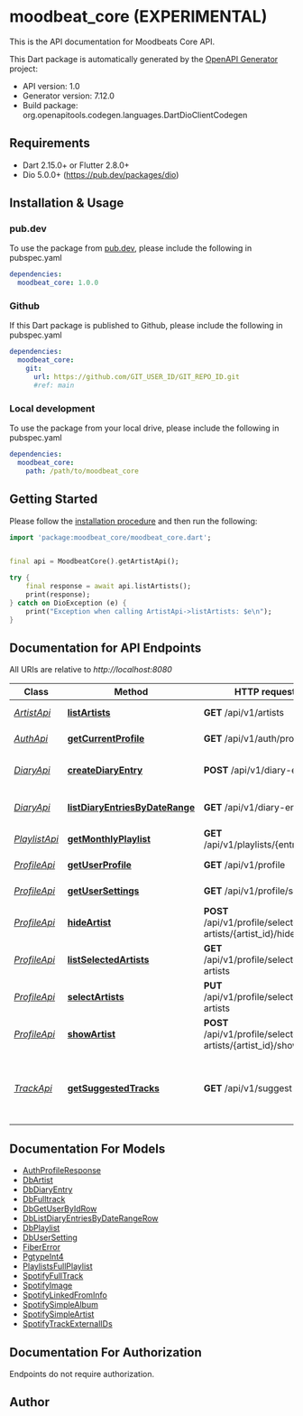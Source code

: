 # moodbeat_core (EXPERIMENTAL)
This is the API documentation for Moodbeats Core API.

This Dart package is automatically generated by the [OpenAPI Generator](https://openapi-generator.tech) project:

- API version: 1.0
- Generator version: 7.12.0
- Build package: org.openapitools.codegen.languages.DartDioClientCodegen

## Requirements

* Dart 2.15.0+ or Flutter 2.8.0+
* Dio 5.0.0+ (https://pub.dev/packages/dio)

## Installation & Usage

### pub.dev
To use the package from [pub.dev](https://pub.dev), please include the following in pubspec.yaml
```yaml
dependencies:
  moodbeat_core: 1.0.0
```

### Github
If this Dart package is published to Github, please include the following in pubspec.yaml
```yaml
dependencies:
  moodbeat_core:
    git:
      url: https://github.com/GIT_USER_ID/GIT_REPO_ID.git
      #ref: main
```

### Local development
To use the package from your local drive, please include the following in pubspec.yaml
```yaml
dependencies:
  moodbeat_core:
    path: /path/to/moodbeat_core
```

## Getting Started

Please follow the [installation procedure](#installation--usage) and then run the following:

```dart
import 'package:moodbeat_core/moodbeat_core.dart';


final api = MoodbeatCore().getArtistApi();

try {
    final response = await api.listArtists();
    print(response);
} catch on DioException (e) {
    print("Exception when calling ArtistApi->listArtists: $e\n");
}

```

## Documentation for API Endpoints

All URIs are relative to *http://localhost:8080*

Class | Method | HTTP request | Description
------------ | ------------- | ------------- | -------------
[*ArtistApi*](doc/ArtistApi.md) | [**listArtists**](doc/ArtistApi.md#listartists) | **GET** /api/v1/artists | List all artists
[*AuthApi*](doc/AuthApi.md) | [**getCurrentProfile**](doc/AuthApi.md#getcurrentprofile) | **GET** /api/v1/auth/profile | Get current user profile
[*DiaryApi*](doc/DiaryApi.md) | [**createDiaryEntry**](doc/DiaryApi.md#creatediaryentry) | **POST** /api/v1/diary-entries | Create a new diary entry
[*DiaryApi*](doc/DiaryApi.md) | [**listDiaryEntriesByDateRange**](doc/DiaryApi.md#listdiaryentriesbydaterange) | **GET** /api/v1/diary-entries | List diary entries by date range
[*PlaylistApi*](doc/PlaylistApi.md) | [**getMonthlyPlaylist**](doc/PlaylistApi.md#getmonthlyplaylist) | **GET** /api/v1/playlists/{entry_date} | Get a playlist
[*ProfileApi*](doc/ProfileApi.md) | [**getUserProfile**](doc/ProfileApi.md#getuserprofile) | **GET** /api/v1/profile | Get user profile
[*ProfileApi*](doc/ProfileApi.md) | [**getUserSettings**](doc/ProfileApi.md#getusersettings) | **GET** /api/v1/profile/settings | Get user settings
[*ProfileApi*](doc/ProfileApi.md) | [**hideArtist**](doc/ProfileApi.md#hideartist) | **POST** /api/v1/profile/selected-artists/{artist_id}/hide | Hide artist
[*ProfileApi*](doc/ProfileApi.md) | [**listSelectedArtists**](doc/ProfileApi.md#listselectedartists) | **GET** /api/v1/profile/selected-artists | List selected artists
[*ProfileApi*](doc/ProfileApi.md) | [**selectArtists**](doc/ProfileApi.md#selectartists) | **PUT** /api/v1/profile/selected-artists | Select artists
[*ProfileApi*](doc/ProfileApi.md) | [**showArtist**](doc/ProfileApi.md#showartist) | **POST** /api/v1/profile/selected-artists/{artist_id}/show | Show artist
[*TrackApi*](doc/TrackApi.md) | [**getSuggestedTracks**](doc/TrackApi.md#getsuggestedtracks) | **GET** /api/v1/suggest | Suggests a track based on the user&#39;s mood and entry date.


## Documentation For Models

 - [AuthProfileResponse](doc/AuthProfileResponse.md)
 - [DbArtist](doc/DbArtist.md)
 - [DbDiaryEntry](doc/DbDiaryEntry.md)
 - [DbFulltrack](doc/DbFulltrack.md)
 - [DbGetUserByIdRow](doc/DbGetUserByIdRow.md)
 - [DbListDiaryEntriesByDateRangeRow](doc/DbListDiaryEntriesByDateRangeRow.md)
 - [DbPlaylist](doc/DbPlaylist.md)
 - [DbUserSetting](doc/DbUserSetting.md)
 - [FiberError](doc/FiberError.md)
 - [PgtypeInt4](doc/PgtypeInt4.md)
 - [PlaylistsFullPlaylist](doc/PlaylistsFullPlaylist.md)
 - [SpotifyFullTrack](doc/SpotifyFullTrack.md)
 - [SpotifyImage](doc/SpotifyImage.md)
 - [SpotifyLinkedFromInfo](doc/SpotifyLinkedFromInfo.md)
 - [SpotifySimpleAlbum](doc/SpotifySimpleAlbum.md)
 - [SpotifySimpleArtist](doc/SpotifySimpleArtist.md)
 - [SpotifyTrackExternalIDs](doc/SpotifyTrackExternalIDs.md)


## Documentation For Authorization

Endpoints do not require authorization.


## Author



